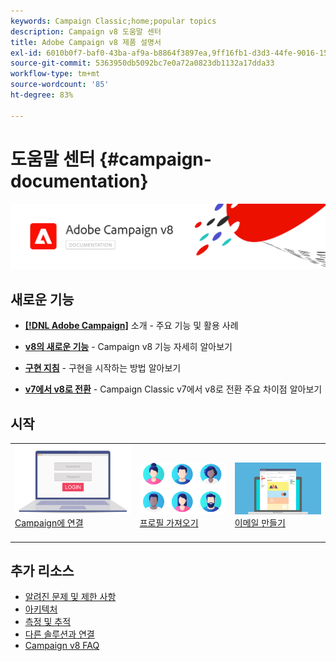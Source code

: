 ```yaml
---
keywords: Campaign Classic;home;popular topics
description: Campaign v8 도움말 센터
title: Adobe Campaign v8 제품 설명서
exl-id: 6010b0f7-baf0-43ba-af9a-b8864f3897ea,9ff16fb1-d3d3-44fe-9016-15abffdbc74e
source-git-commit: 5363950db5092bc7e0a72a0823db1132a17dda33
workflow-type: tm+mt
source-wordcount: '85'
ht-degree: 83%

---
```


# 도움말 센터 {#campaign-documentation}

![](assets/banner-documentationv8.png)

## 새로운 기능

* **[ [!DNL Adobe Campaign]](start/get-started.md)**  소개 - 주요 기능 및 활용 사례

* **[v8의 새로운 기능](start/whats-new.md)** - Campaign v8 기능 자세히 알아보기

* **[구현 지침](start/implement.md)** - 구현을 시작하는 방법 알아보기

* **[v7에서 v8로 전환](start/capability-matrix.md)** - Campaign Classic v7에서 v8로 전환 주요 차이점 알아보기

## 시작

<table>
<tr>
  <td valign="bottom">
    <a href="start/connect.md">
      <img alt="연결" src="start/assets/do-not-localize/login.jpeg"/>
    </a>
    <div>
    <a href="start/connect.md">Campaign에 연결</a>
    </div>
    <br>
  </td>

<td valign="bottom">
      <a href="start/import.md">
       <img alt="가져오기" src="start/assets/do-not-localize/profiles.jpeg" />
       </a>
    <div><a href="start/import.md">프로필 가져오기</a>
    </div>
    <br>
  </td>
  <td valign="bottom">
    <a href="start/create-message.md">
      <img alt="이메일" src="start/assets/do-not-localize/email-design.jpeg" />
    </a>
    <div>
    <a href="start/create-message.md">이메일 만들기</a>
    </div>
    <br>
  </td>
</tr>
</table>

## 추가 리소스

* [알려진 문제 및 제한 사항](start/known-limitations.md)
* [아키텍처](dev/architecture.md)
* [측정 및 추적](start/reporting.md)
* [다른 솔루션과 연결](connect/integration.md)
* [Campaign v8 FAQ](start/campaign-faq.md)
